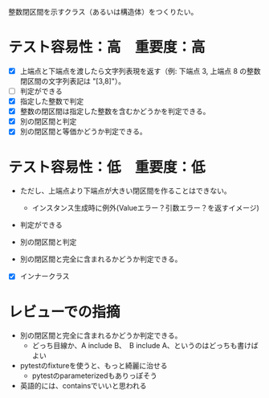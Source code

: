 整数閉区間を示すクラス（あるいは構造体）をつくりたい。

# テスト容易性：高　重要度：高
- [x] 上端点と下端点を渡したら文字列表現を返す（例: 下端点 3, 上端点 8 の整数閉区間の文字列表記は "[3,8]"）。
- [ ] 判定ができる
 - [x] 指定した整数で判定
  - [x] 整数の閉区間は指定した整数を含むかどうかを判定できる。 
 - [x] 別の閉区間と判定
  - [x] 別の閉区間と等価かどうか判定できる。
 
# テスト容易性：低　重要度：低

- ただし、上端点より下端点が大きい閉区間を作ることはできない。
  - インスタンス生成時に例外(Valueエラー？引数エラー？を返すイメージ)

- 判定ができる
 - 別の閉区間と判定
  - 別の閉区間と完全に含まれるかどうか判定できる。

- [x] インナークラス
    
# レビューでの指摘
- 別の閉区間と完全に含まれるかどうか判定できる。
    - どっち目線か、A include B、　B include A、というのはどっちも書けばよい
- pytestのfixtureを使うと、もっと綺麗に治せる
    - pytestのparameterizedもありっぽそう
- 英語的には、containsでいいと思われる